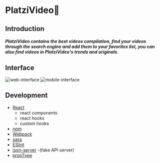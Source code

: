 # PlatziVideo🎥

## Introduction

##### PlatziVideo contains the best videos compilation, find your videos through the search engine and add them to your favorites list, you can also find videos in PlatziVideo's trends and originals.
## Interface
![web-interface](https://github.com/vivianakgp/platzi-video/blob/master/public/web-UI.png?raw=true)
![mobile-interface](https://github.com/vivianakgp/platzi-video/blob/master/public/mobile-UI.png?raw=true)
## Development
-  [React](https://reactjs.org/docs/getting-started.html)
    -   react components 
    -  react hooks
    -  custom hooks
- [npm](https://www.npmjs.com/package/proptype)
-  [Webpack](https://webpack.js.org/)
-  [sass](https://sass-lang.com/)
-  [ESlint](https://eslint.org/)
-  [json-server](https://www.npmjs.com/package/json-server) -(fake API server)
-  [propType](https://www.npmjs.com/package/proptype)




